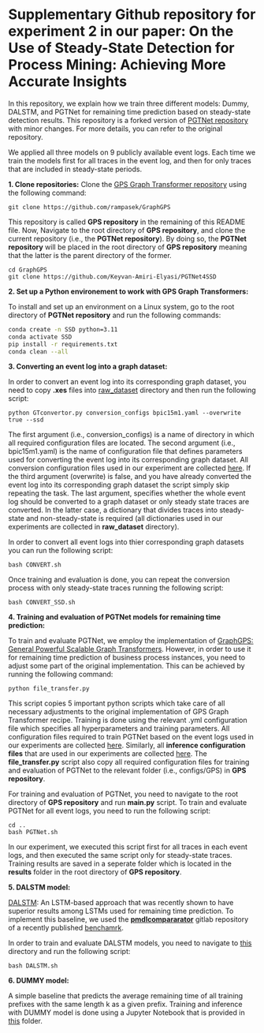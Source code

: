# Supplementary Github repository for experiment 2 in our paper: On the Use of Steady-State Detection for Process Mining: Achieving More Accurate Insights
In this repository, we explain how we train three different models: Dummy, DALSTM, and PGTNet for remaining time prediction based on steady-state detection results. This repository is a forked version of [PGTNet repository](https://github.com/keyvan-amiri/PGTNet) with minor changes. For more details, you can refer to the original repository.

We applied all three models on 9 publicly available event logs. Each time we train the models first for all traces in the event log, and then for only traces that are included in steady-state periods. 

**<a name="part1">1. Clone repositories:</a>**
Clone the [GPS Graph Transformer repository](https://github.com/rampasek/GraphGPS) using the following command:
```
git clone https://github.com/rampasek/GraphGPS
```
This repository is called **GPS repository** in the remaining of this README file. Now, Navigate to the root directory of **GPS repository**, and clone the current repository (i.e., the **PGTNet repository**). By doing so, the **PGTNet repository** will be placed in the root directory of **GPS repository** meaning that the latter is the parent directory of the former.
```
cd GraphGPS
git clone https://github.com/Keyvan-Amiri-Elyasi/PGTNet4SSD
```

**<a name="part2">2. Set up a Python environement to work with GPS Graph Transformers:</a>**

To install and set up an environment on a Linux system, go to the root directory of **PGTNet repository** and run the following commands:

```bash
conda create -n SSD python=3.11
conda activate SSD
pip install -r requirements.txt
conda clean --all
```

**<a name="part3">3. Converting an event log into a graph dataset:</a>**

In order to convert an event log into its corresponding graph dataset, you need to copy **.xes** files into [raw_dataset](https://github.com/Keyvan-Amiri-Elyasi/PGTNet4SSD/tree/main/raw_dataset) directory and then run the following script:
```
python GTconvertor.py conversion_configs bpic15m1.yaml --overwrite true --ssd
```
The first argument (i.e., conversion_configs) is a name of directory in which all required configuration files are located. The second argument (i.e., bpic15m1.yaml) is the name of configuration file that defines parameters used for converting the event log into its corresponding graph dataset. All conversion configuration files used in our experiment are collected [here](https://github.com/Keyvan-Amiri-Elyasi/PGTNet4SSD/tree/main/conversion_configs). If the third argument (overwrite) is false, and you have already converted the event log into its corresponding graph dataset the script simply skip repeating the task. The last argument, specifies whether the whole event log should be converted to a graph dataset or only steady state traces are converted. In the latter case, a dictionary that divides traces into steady-state and non-steady-state is required (all dictionaries used in our experiments are collected in **raw_dataset** directory).

In order to convert all event logs into thier corresponding graph datasets you can run the following script:
```
bash CONVERT.sh
```
Once training and evaluation is done, you can repeat the conversion process with only steady-state traces running the following script:
```
bash CONVERT_SSD.sh
```

**<a name="part4">4. Training and evaluation of PGTNet models for remaining time prediction:</a>**

To train and evaluate PGTNet, we employ the implementation of [GraphGPS: General Powerful Scalable Graph Transformers](https://github.com/rampasek/GraphGPS). However, in order to use it for remaining time prediction of business process instances, you need to adjust some part of the original implementation. This can be achieved by running the following command:
```
python file_transfer.py
```
This script copies 5 important python scripts which take care of all necessary adjustments to the original implementation of GPS Graph Transformer recipe. Training is done using the relevant .yml configuration file which specifies all hyperparameters and training parameters. All configuration files required to train PGTNet based on the event logs used in our experiments are collected [here](https://github.com/Keyvan-Amiri-Elyasi/PGTNet4SSD/tree/main/training_configs). Similarly, all **inference configuration files** that are used in our experiments are collected [here](https://github.com/keyvan-amiri/PGTNet/tree/main/evaluation_configs). The **file_transfer.py** script also copy all required configuration files for training and evaluation of PGTNet to the relevant folder (i.e., configs/GPS) in **GPS repository**.

For training and evaluation of PGTNet, you need to navigate to the root directory of **GPS repository** and run **main.py** script. To train and evaluate PGTNet for all event logs, you need to run the following script: 
```
cd ..
bash PGTNet.sh
```
In our experiment, we executed this script first for all traces in each event logs, and then executed the same script only for steady-state traces.
Training results are saved in a seperate folder which is located in the **results** folder in the root directory of **GPS repository**.

**<a name="part5">5. DALSTM model:</a>**

[DALSTM](https://ieeexplore.ieee.org/abstract/document/8285184): An LSTM-based approach that was recently shown to have superior results among LSTMs used for remaining time prediction. To implement this baseline, we used the [**pmdlcompararator**](https://gitlab.citius.usc.es/efren.rama/pmdlcompararator) gitlab repository of a recently published [benchamrk](https://ieeexplore.ieee.org/abstract/document/9667311).

In order to train and evaluate DALSTM models, you need to navigate to [this](https://github.com/Keyvan-Amiri-Elyasi/PGTNet4SSD/tree/main/baselines/dalstm) directory and run the following script:
```
bash DALSTM.sh
```

**<a name="part6">6. DUMMY model:</a>**

A simple baseline that predicts the average remaining time of all training prefixes with the same length k as a given prefix. Training and inference with DUMMY model is done using a Jupyter Notebook that is provided in [this](https://github.com/Keyvan-Amiri-Elyasi/PGTNet4SSD/tree/main/baselines/dummy) folder.
